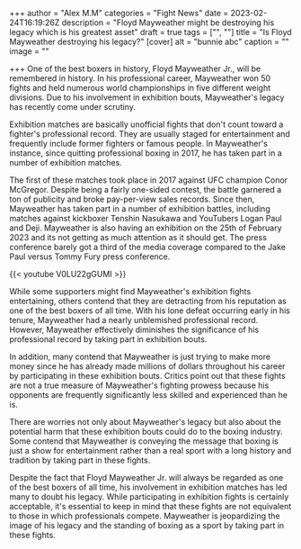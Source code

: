 +++
author = "Alex M.M"
categories = "Fight News"
date = 2023-02-24T16:19:26Z
description = "Floyd Mayweather might be destroying his legacy which is his greatest asset"
draft = true
tags = ["", ""]
title = "Is Floyd Mayweather destroying his legacy?"
[cover]
alt = "bunnie abc"
caption = ""
image = ""

+++
One of the best boxers in history, Floyd Mayweather Jr., will be remembered in history. In his professional career, Mayweather won 50 fights and held numerous world championships in five different weight divisions. Due to his involvement in exhibition bouts, Mayweather's legacy has recently come under scrutiny.

Exhibition matches are basically unofficial fights that don't count toward a fighter's professional record. They are usually staged for entertainment and frequently include former fighters or famous people. In Mayweather's instance, since quitting professional boxing in 2017, he has taken part in a number of exhibition matches.

The first of these matches took place in 2017 against UFC champion Conor McGregor. Despite being a fairly one-sided contest, the battle garnered a ton of publicity and broke pay-per-view sales records. Since then, Mayweather has taken part in a number of exhibition battles, including matches against kickboxer Tenshin Nasukawa and YouTubers Logan Paul and Deji. Mayweather is also having an exhibition on the 25th of February 2023 and its not getting as much attention as it should get. The press conference barely got a third of the media coverage compared to the Jake Paul  versus Tommy Fury press conference.

{{< youtube V0LU22gGUMI >}}

While some supporters might find Mayweather's exhibition fights entertaining, others contend that they are detracting from his reputation as one of the best boxers of all time. With his lone defeat occurring early in his tenure, Mayweather had a nearly unblemished professional record. However, Mayweather effectively diminishes the significance of his professional record by taking part in exhibition bouts.

In addition, many contend that Mayweather is just trying to make more money since he has already made millions of dollars throughout his career by participating in these exhibition bouts. Critics point out that these fights are not a true measure of Mayweather's fighting prowess because his opponents are frequently significantly less skilled and experienced than he is.

There are worries not only about Mayweather's legacy but also about the potential harm that these exhibition bouts could do to the boxing industry. Some contend that Mayweather is conveying the message that boxing is just a show for entertainment rather than a real sport with a long history and tradition by taking part in these fights.

Despite the fact that Floyd Mayweather Jr. will always be regarded as one of the best boxers of all time, his involvement in exhibition matches has led many to doubt his legacy. While participating in exhibition fights is certainly acceptable, it's essential to keep in mind that these fights are not equivalent to those in which professionals compete. Mayweather is jeopardizing the image of his legacy and the standing of boxing as a sport by taking part in these fights.